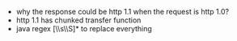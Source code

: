 - why the response could be http 1.1 when the request is http 1.0?
- http 1.1 has chunked transfer function
- java regex [\\\s\\\S]* to replace everything
